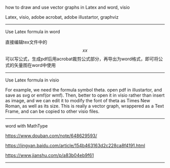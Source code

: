 how to draw and use vector graphs in Latex and word, visio

Latex, visio, adobe acrobat, adobe illustartor, graphviz

---

Use Latex formula in word

直接编辑tex文件中的$$xx$$可以写公式，生成pdf后用acrobat裁剪公式部分，再导出为word格式，即可将公式的矢量图在word中使用

---

Use Latex formula in visio

For example, we need the formula symbol theta.
open pdf in illustartor, and save as svg or emf(or wmf).
Then, better to open it in visio rather than insert as image, and we can edit it to modify the font of theta as Times New Roman, as well as its size.
This is really a vector graph, wrappered as a Text Frame, and can be copied to other visio files.

---

word with MathType

https://www.douban.com/note/648629593/

https://jingyan.baidu.com/article/154b463163d2c228ca8f4191.html

https://www.jianshu.com/p/a83b04eb9f61

---

